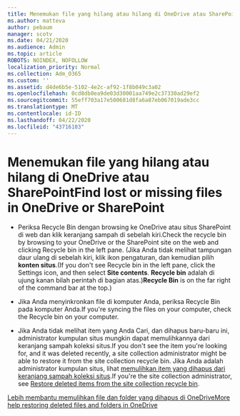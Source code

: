```yaml
---
title: Menemukan file yang hilang atau hilang di OneDrive atau SharePoint
ms.author: matteva
author: pebaum
manager: scotv
ms.date: 04/21/2020
ms.audience: Admin
ms.topic: article
ROBOTS: NOINDEX, NOFOLLOW
localization_priority: Normal
ms.collection: Adm_O365
ms.custom: ''
ms.assetid: d4de6b5e-5102-4e2c-af92-1f8b049c3a02
ms.openlocfilehash: 0cd8db0ea9de03d30001aa749e2c37330ad29ef2
ms.sourcegitcommit: 55eff703a17e500681d8fa6a87eb067019ade3cc
ms.translationtype: MT
ms.contentlocale: id-ID
ms.lasthandoff: 04/22/2020
ms.locfileid: "43716103"
---
```

# <a name="find-lost-or-missing-files-in-onedrive-or-sharepoint"></a><span data-ttu-id="3649d-102">Menemukan file yang hilang atau hilang di OneDrive atau SharePoint</span><span class="sxs-lookup"><span data-stu-id="3649d-102">Find lost or missing files in OneDrive or SharePoint</span></span>

- <span data-ttu-id="3649d-103">Periksa Recycle Bin dengan browsing ke OneDrive atau situs SharePoint di web dan klik keranjang sampah di sebelah kiri.</span><span class="sxs-lookup"><span data-stu-id="3649d-103">Check the recycle bin by browsing to your OneDrive or the SharePoint site on the web and clicking Recycle bin in the left pane.</span></span> <span data-ttu-id="3649d-104">(Jika Anda tidak melihat tampungan daur ulang di sebelah kiri, klik ikon pengaturan, dan kemudian pilih **konten situs**.</span><span class="sxs-lookup"><span data-stu-id="3649d-104">(If you don't see Recycle bin in the left pane, click the Settings icon, and then select **Site contents**.</span></span> <span data-ttu-id="3649d-105">**Recycle bin** adalah di ujung kanan bilah perintah di bagian atas.)</span><span class="sxs-lookup"><span data-stu-id="3649d-105">**Recycle Bin** is on the far right of the command bar at the top.)</span></span> 
    
- <span data-ttu-id="3649d-106">Jika Anda menyinkronkan file di komputer Anda, periksa Recycle Bin pada komputer Anda.</span><span class="sxs-lookup"><span data-stu-id="3649d-106">If you're syncing the files on your computer, check the Recycle bin on your computer.</span></span> 
    
- <span data-ttu-id="3649d-107">Jika Anda tidak melihat item yang Anda Cari, dan dihapus baru-baru ini, administrator kumpulan situs mungkin dapat memulihkannya dari keranjang sampah koleksi situs.</span><span class="sxs-lookup"><span data-stu-id="3649d-107">If you don't see the item you're looking for, and it was deleted recently, a site collection administrator might be able to restore it from the site collection recycle bin.</span></span> <span data-ttu-id="3649d-108">Jika Anda adalah administrator kumpulan situs, lihat [memulihkan item yang dihapus dari keranjang sampah koleksi situs](https://go.microsoft.com/fwlink/?linkid=866439).</span><span class="sxs-lookup"><span data-stu-id="3649d-108">If you're the site collection administrator, see [Restore deleted items from the site collection recycle bin](https://go.microsoft.com/fwlink/?linkid=866439).</span></span>
    
[<span data-ttu-id="3649d-109">Lebih membantu memulihkan file dan folder yang dihapus di OneDrive</span><span class="sxs-lookup"><span data-stu-id="3649d-109">More help restoring deleted files and folders in OneDrive</span></span>](https://go.microsoft.com/fwlink/?linkid=872872)
  

